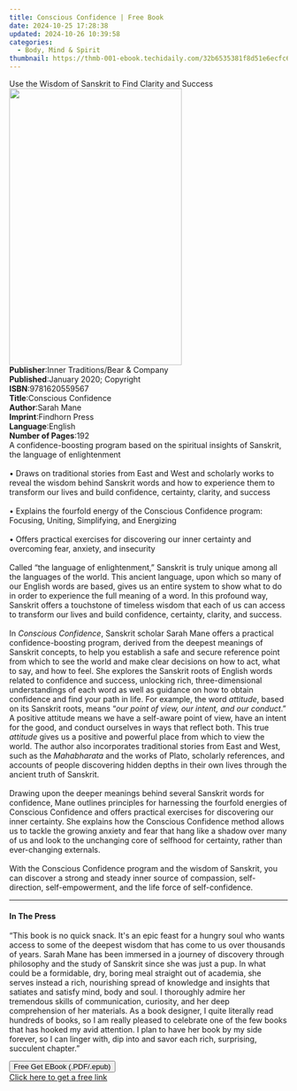 ```yaml
---
title: Conscious Confidence | Free Book
date: 2024-10-25 17:28:38
updated: 2024-10-26 10:39:58
categories:
  - Body, Mind & Spirit
thumbnail: https://thmb-001-ebook.techidaily.com/32b6535381f8d51e6ecfc62755595fa9c9c3fa1a32a3cb2a05b60d8c4873fb8b.jpg
---
```

<main id="book-container">
  <div class="flex flex-col">
    <div class="book-brief flex-1 py-6 px-4 sm:p-6 md:py-10 md:px-8">
      <!-- brief-->
      <div class="book-brief-main">
        Use the Wisdom of Sanskrit to Find Clarity and Success
      </div>
    </div>
    <div
      class="book-meta-info flex-1 grid gap-4 col-start-1 col-end-3 row-start-1 sm:mb-6 sm:grid-cols-4 lg:gap-6 lg:col-start-2 lg:row-end-6 lg:row-span-6 lg:mb-0"
    >
      <div
        class="book-meta-info-left place-content-center mt-4 p-4 text-sm leading-6 col-start-2 col-span-2 dark:text-slate-400"
      >
        <img
          class="w-full h-500 object-cover rounded-lg sm:h-255 sm:col-span-2 lg:col-span-full"
          src="https://img-001-ebook.techidaily.com/3ab4d2f49ea7136103bdbace63b9041615170cdde5c98f480078f50a855ce8d3.jpg"
          alt=""
          width="312"
          height="500"
        />
      </div>
      <div
        class="book-meta-info-right mt-2 col-start-1 row-start-2 col-span-3 self-center"
      >
        <!-- meta data  -->
        <div class="flex flex-col px-4 md:px-8">
          <div class="flex-1">
            <strong>Publisher</strong>:<span class="px-2"
              >Inner Traditions/Bear &amp; Company</span
            >
          </div>
          <div class="flex-1">
            <strong>Published</strong>:<span class="px-2"
              >January 2020; Copyright</span
            >
          </div>
          <div class="flex-1">
            <strong>ISBN</strong>:<span class="px-2">9781620559567</span>
          </div>
          <div class="flex-1">
            <strong>Title</strong>:<span class="px-2"
              >Conscious Confidence</span
            >
          </div>
          <div class="flex-1">
            <strong>Author</strong>:<span class="px-2">Sarah Mane</span>
          </div>
          <div class="flex-1">
            <strong>Imprint</strong>:<span class="px-2">Findhorn Press</span>
          </div>
          <div class="flex-1">
            <strong>Language</strong>:<span class="px-2">English</span>
          </div>
          <div class="flex-1">
            <strong>Number of Pages</strong>:<span class="px-2">192</span>
          </div>
        </div>
      </div>
    </div>
    <div class="book-description flex-1 py-6 px-4 sm:p-6 md:py-10 md:px-8">
      <div class="book-description-main">
        <div accordion-content="" id="description">
          A confidence-boosting program based on the spiritual insights of
          Sanskrit, the language of enlightenment <br /><br />• Draws on
          traditional stories from East and West and scholarly works to reveal
          the wisdom behind Sanskrit words and how to experience them to
          transform our lives and build confidence, certainty, clarity, and
          success <br /><br />• Explains the fourfold energy of the Conscious
          Confidence program: Focusing, Uniting, Simplifying, and Energizing
          <br /><br />• Offers practical exercises for discovering our inner
          certainty and overcoming fear, anxiety, and insecurity
          <br /><br />Called “the language of enlightenment,” Sanskrit is truly
          unique among all the languages of the world. This ancient language,
          upon which so many of our English words are based, gives us an entire
          system to show what to do in order to experience the full meaning of a
          word. In this profound way, Sanskrit offers a touchstone of timeless
          wisdom that each of us can access to transform our lives and build
          confidence, certainty, clarity, and success. <br /><br />In
          <i>Conscious Confidence</i>, Sanskrit scholar Sarah Mane offers a
          practical confidence-boosting program, derived from the deepest
          meanings of Sanskrit concepts, to help you establish a safe and secure
          reference point from which to see the world and make clear decisions
          on how to act, what to say, and how to feel. She explores the Sanskrit
          roots of English words related to confidence and success, unlocking
          rich, three-dimensional understandings of each word as well as
          guidance on how to obtain confidence and find your path in life. For
          example, the word <i>attitude</i>, based on its Sanskrit roots, means
          “<i>our point of view, our intent, and our conduct</i>.” A positive
          attitude means we have a self-aware point of view, have an intent for
          the good, and conduct ourselves in ways that reflect both. This true
          <i>attitude</i> gives us a positive and powerful place from which to
          view the world. The author also incorporates traditional stories from
          East and West, such as the <i>Mahabharata</i> and the works of Plato,
          scholarly references, and accounts of people discovering hidden depths
          in their own lives through the ancient truth of Sanskrit.
          <br /><br />Drawing upon the deeper meanings behind several Sanskrit
          words for confidence, Mane outlines principles for harnessing the
          fourfold energies of Conscious Confidence and offers practical
          exercises for discovering our inner certainty. She explains how the
          Conscious Confidence method allows us to tackle the growing anxiety
          and fear that hang like a shadow over many of us and look to the
          unchanging core of selfhood for certainty, rather than ever-changing
          externals. <br /><br />With the Conscious Confidence program and the
          wisdom of Sanskrit, you can discover a strong and steady inner source
          of compassion, self-direction, self-empowerment, and the life force of
          self-confidence.
        </div>
        <div class="accordion-fader"></div>
      </div>
    </div>
    <div class="book-excerpts flex-1 py-6 px-4 sm:p-6 md:py-10 md:px-8">
      <!-- excerpts-->
      <div class="book-excerpts-main">
        <hr />
        <h4 class="placeholder placeholder-heading">
          <span>In The Press</span>
        </h4>
        <p>
          “This book is no quick snack. It's an epic feast for a hungry soul who
          wants access to some of the deepest wisdom that has come to us over
          thousands of years. Sarah Mane has been immersed in a journey of
          discovery through philosophy and the study of Sanskrit since she was
          just a pup. In what could be a formidable, dry, boring meal straight
          out of academia, she serves instead a rich, nourishing spread of
          knowledge and insights that satiates and satisfy mind, body and soul.
          I thoroughly admire her tremendous skills of communication, curiosity,
          and her deep comprehension of her materials. As a book designer, I
          quite literally read hundreds of books, so I am really pleased to
          celebrate one of the few books that has hooked my avid attention. I
          plan to have her book by my side forever, so I can linger with, dip
          into and savor each rich, surprising, succulent chapter.”
        </p>
      </div>
    </div>
    <div
      class="book-about-author flex-1 py-6 px-4 sm:p-6 md:py-10 md:px-8"
    ></div>
    <div class="book-free-get flex-1 py-6 px-4 sm:p-6 md:py-10 md:px-8">
      <button
        id="btn-free-get"
        class="bg-blue-500 hover:bg-blue-700 text-white font-bold py-2 px-4 rounded"
      >
        Free Get EBook (.PDF/.epub)
      </button>
      <div id="countdown-display" class="px-2 text-lg mt-2"></div>
      <a
        id="free-link"
        class="hidden bg-blue-500 hover:bg-blue-700 text-white font-bold py-2 px-4 rounded"
        href="https://www.ebooks.com/en-us/book/209676666/conscious-confidence/sarah-mane/"
        target="_blank"
        >Click here to get a free link</a
      >
    </div>
    <script>
      let countdownTime = 0;
      let countdownInterval = null;
      document
        .getElementById('btn-free-get')
        .addEventListener('click', startCountdown);
      function startCountdown() {
        countdownTime = new Date().getTime() + 60000 * 3;
        countdownInterval = setInterval(updateCountdown, 1000);
        document.getElementById('btn-free-get').disabled = true;
        document
          .getElementById('btn-free-get')
          .classList.add('bg-gray-500', 'cursor-not-allowed');
      }
      function updateCountdown() {
        let currentTime = new Date().getTime();
        let timeLeft = countdownTime - currentTime;
        let secondsLeft = Math.floor(timeLeft / 1000);
        document.getElementById('countdown-display').innerHTML =
          `Remaining time: ${secondsLeft} seconds.`;
        if (secondsLeft <= 0) {
          clearInterval(countdownInterval);
          document.getElementById('btn-free-get').classList.add('hidden');
          document.getElementById('free-link').classList.remove('hidden');
          document.getElementById('countdown-display').innerHTML = '';
        }
      }
    </script>
  </div>
</main>
